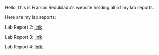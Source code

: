 Hello, this is Francis Redublado's website holding all of my lab reports.

Here are my lab reports:

Lab Report 2:
[link](https://stickonfire.github.io/cse15l-lab-reports/lab_report2.html)

Lab Report 3:
[link](https://stickonfire.github.io/cse15l-lab-reports/lab_report3.html)

Lab Report 4:
[link](https://stickonfire.github.io/cse15l-lab-reports/);
